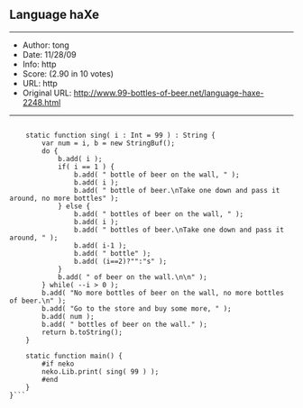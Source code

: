 
## Language haXe ##
---
- Author: tong
- Date: 11/28/09
- Info: http
- Score:  (2.90 in 10 votes)
- URL: http
- Original URL: http://www.99-bottles-of-beer.net/language-haxe-2248.html
---

```class NinetyNineBottles {
	
	static function sing( i : Int = 99 ) : String {
		var num = i, b = new StringBuf();
		do {
			b.add( i );
			if( i == 1 ) {
				b.add( " bottle of beer on the wall, " );
				b.add( i );
				b.add( " bottle of beer.\nTake one down and pass it around, no more bottles" );
			} else {
				b.add( " bottles of beer on the wall, " );
				b.add( i );
				b.add( " bottles of beer.\nTake one down and pass it around, " );
				b.add( i-1 );
				b.add( " bottle" );
				b.add( (i==2)?"":"s" );
			}
			b.add( " of beer on the wall.\n\n" );
		} while( --i > 0 );
		b.add( "No more bottles of beer on the wall, no more bottles of beer.\n" );
		b.add( "Go to the store and buy some more, " );
		b.add( num );
		b.add( " bottles of beer on the wall." );
		return b.toString();
	}
	
	static function main() {
		#if neko
		neko.Lib.print( sing( 99 ) );
		#end
	}
}```